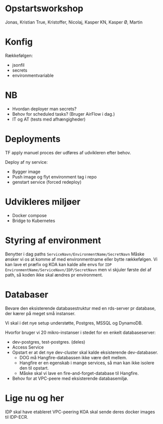 # Opstartsworkshop
Jonas, Kristian True, Kristoffer, Nicolaj, Kasper KN, Kasper Ø, Martin


# Konfig
Rækkefølgen: 
- jsonfil
- secrets
- environmentvariable

# NB
- Hvordan deployer man secrets?
- Behov for scheduled tasks? (Bruger AirFlow i dag.)
- IT og AT (tests med afhængigheder)


# Deployments
TF apply manuel proces der udføres af udvikleren efter behov. 

Deploy af ny service: 
 - Bygger image 
 - Push image og flyt environment tag i repo
 - genstart service (forced redeploy)

# Udvikleres miljøer
- Docker compose
- Bridge to Kubernetes


# Styring af environment 
Benytter i dag paths `ServiceNavn/EnvironmentName/SecretNavn` 
Måske ønsker vi os at komme af med environmentname eller bytte rækkefølgen. 
Vi kan lave et præfix og KOA kan kalde alle envs for `IDP` `EnvironmentName/ServiceNavn/IDP/SecretNavn`
men vi skjuler første del af path, så koden ikke skal ændres pr environment. 


# Databaser
Bevare den eksisterende databasestruktur med en rds-server pr database, der kærer på meget små instanser. 

Vi skal i det nye setup understøtte, Postgres, MSSQL og DynamoDB. 

Hvorfor bruger vi 20 mikro-instanser i stedet for en enkelt databaseserver: 
- dev-postgres, test-postgres. (deles)
- Access Service 
- Opstart er at det nye dev-cluster skal kalde eksisterende dev-databaser. 
  - DOG må Hangfire-databassen ikke være delt mellem. 
  - Hangfire er en egenskab i mange services, så man kan ikke isolere den til opstart. 
  - Måske skal vi lave en fire-and-forget-database til Hangfire.
- Behov for at VPC-peere med eksisterende databasemiljø.


# Lige nu og her
IDP skal have etableret VPC-peering
KOA skal sende deres docker images til IDP-ECR. 

